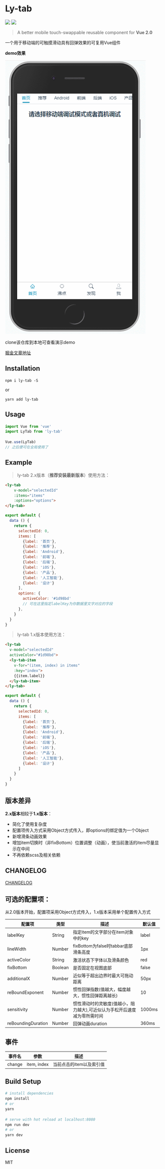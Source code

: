 
# Ly-tab

![](https://img.shields.io/npm/v/ly-tab.svg)
![](https://img.shields.io/npm/dt/ly-tab.svg)


> A better mobile touch-swappable reusable component for **Vue 2.0**

 一个用于移动端的可触摸滑动具有回弹效果的可复用Vue组件
 
 **demo效果**
 
 ![image](https://raw.githubusercontent.com/ScoutYin/Image-Resource/master/images/ly-tab/ly-tab2.0.0.gif)
 
 clone该仓库到本地可查看演示demo
 
 [掘金文章地址](https://juejin.im/post/5a9a48a55188255584536f75)

## Installation
```shell
npm i ly-tab -S

```
or
```shell
yarn add ly-tab

```

## Usage

```javascript
import Vue from 'vue'
import LyTab from 'ly-tab'

Vue.use(LyTab)
// 之后便可在全局使用了
```

## Example

> ly-tab 2.x版本（**推荐安装最新版本**）使用方法：

```html
<ly-tab
    v-model="selectedId"
    :items="items"
    :options="options">
</ly-tab>
```

```javascript
export default {
  data () {
    return {
      selectedId: 0,
      items: [
        {label: '首页'},
        {label: '推荐'},
        {label: 'Android'},
        {label: '前端'},
        {label: '后端'},
        {label: 'iOS'},
        {label: '产品'},
        {label: '人工智能'},
        {label: '设计'}
      ],
      options: {
        activeColor: '#1d98bd'
        // 可在这里指定labelKey为你数据里文字对应的字段
      },
    }
  }
}
```

> ly-tab 1.x版本使用方法：

```html
<ly-tab
  v-model="selectedId"
  activeColor="#1d98bd">
  <ly-tab-item
    v-for="(item, index) in items"
    :key="index">
    {{item.label}}
  </ly-tab-item>
</ly-tab>
```
```javascript
export default {
  data () {
    return {
      selectedId: 0,
      items: [
        {label: '首页'},
        {label: '推荐'},
        {label: 'Android'},
        {label: '前端'},
        {label: '后端'},
        {label: 'iOS'},
        {label: '产品'},
        {label: '人工智能'},
        {label: '设计'}
      ]
    }
  }
}
```

## 版本差异

**2.x版本**相较于**1.x版本**：

- 简化了使用复杂度
- 配置项传入方式采用Object方式传入，即options的绑定值为一个Object
- 新增滑条动画效果
- 增加item切换时（非fixBottom）位置调整（动画），使当前激活的item尽量显示在中间
- 不再依赖scss及相关依赖

## CHANGELOG

[CHANGELOG](https://github.com/ScoutYin/ly-tab/blob/master/CHANGELOG_CN.md)

## 可选的配置项：

从2.0版本开始，配置项采用Object方式传入，1.x版本采用单个配置传入方式

 配置项 | 类型 | 描述 | 默认值 
--------|---------|-------|-----
 labelKey | String | 指定item的文字部分在item对象中的key | label 
 lineWidth | Number | fixBottom为false时tabbar底部滑条高度 | 1px 
 activeColor | String | 激活状态下字体以及滑条颜色 | red 
 fixBottom | Boolean | 是否固定在视图底部 | false 
 additionalX | Number | 近似等于超出边界时最大可拖动距离 | 50px 
 reBoundExponent | Number | 惯性回弹指数(值越大，幅度越大，惯性回弹距离越长) | 10 
 sensitivity | Number | 惯性滑动时的灵敏度(值越小，阻力越大),可近似认为手松开后速度减为零所需时间 | 1000ms 
 reBoundingDuration | Number | 回弹动画duration | 360ms 


## 事件

 事件名 | 参数 | 描述 
 --------|---------|---------
 change | item, index | 当前点击的item以及索引值

## Build Setup

```bash
# install dependencies
npm install
# or
yarn

# serve with hot reload at localhost:8080
npm run dev
# or
yarn dev

```


## License
MIT

